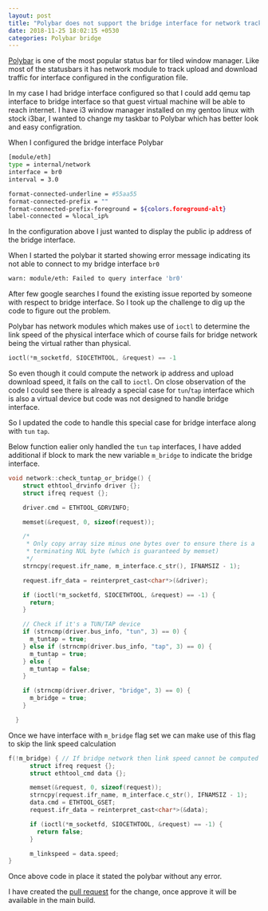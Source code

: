 ```yaml
---
layout: post
title: "Polybar does not support the bridge interface for network tracking"
date: 2018-11-25 18:02:15 +0530
categories: Polybar bridge
---
```


[Polybar](https://github.com/jaagr/polybar) is one of the most popular status bar for tiled window manager. Like most of the statusbars it has network module to track upload and download traffic for interface configured in the configuration file.

In my case I had bridge interface configured so that I could add qemu tap interface to bridge interface so that guest virtual machine will be able to reach internet. I have i3 window manager installed on my gentoo linux with stock i3bar, I wanted to change my taskbar to Polybar which has better look and easy configration.

When I configured the bridge interface Polybar

```bash
[module/eth]
type = internal/network
interface = br0
interval = 3.0

format-connected-underline = #55aa55
format-connected-prefix = ""
format-connected-prefix-foreground = ${colors.foreground-alt}
label-connected = %local_ip%
```

In the configuration above I just wanted to display the public ip address of the bridge interface.

When I started the polybar it started showing error message indicating its not able to connect to my bridge interface `br0`

```bash
warn: module/eth: Failed to query interface 'br0'
```

After few google searches I found the existing issue reported by someone with respect to bridge interface. So I took up the challenge to dig up the code to figure out the problem.

Polybar has network modules which makes use of `ioctl` to determine the link speed of the physical interface which of course fails for bridge network being the virtual rather than physical.

```c
ioctl(*m_socketfd, SIOCETHTOOL, &request) == -1
```

So even though it could compute the network ip address and upload download speed, it fails on the call to `ioctl`. On close observation of the code I could see there is already a special case for `tun`/`tap` interface which is also a virtual device but code was not designed to handle bridge interface.

So I updated the code to handle this special case for bridge interface along with `tun` `tap`.

Below function ealier only handled the `tun` `tap` interfaces, I have added additional if block to mark the new variable `m_bridge` to indicate the bridge interface.

```c
void network::check_tuntap_or_bridge() {
    struct ethtool_drvinfo driver {};
    struct ifreq request {};

    driver.cmd = ETHTOOL_GDRVINFO;

    memset(&request, 0, sizeof(request));

    /*
     * Only copy array size minus one bytes over to ensure there is a
     * terminating NUL byte (which is guaranteed by memset)
     */
    strncpy(request.ifr_name, m_interface.c_str(), IFNAMSIZ - 1);

    request.ifr_data = reinterpret_cast<char*>(&driver);

    if (ioctl(*m_socketfd, SIOCETHTOOL, &request) == -1) {
      return;
    }

    // Check if it's a TUN/TAP device
    if (strncmp(driver.bus_info, "tun", 3) == 0) {
      m_tuntap = true;
    } else if (strncmp(driver.bus_info, "tap", 3) == 0) {
      m_tuntap = true;
    } else {
      m_tuntap = false;
    }

    if (strncmp(driver.driver, "bridge", 3) == 0) {
      m_bridge = true;
    }

  }
```

Once we have interface with `m_bridge` flag set we can make use of this flag to skip the link speed calculation

```c
f(!m_bridge) { // If bridge network then link speed cannot be computed TODO: Identify the physical network in bridge and compute the link speed
	  struct ifreq request {};
	  struct ethtool_cmd data {};

	  memset(&request, 0, sizeof(request));
	  strncpy(request.ifr_name, m_interface.c_str(), IFNAMSIZ - 1);
	  data.cmd = ETHTOOL_GSET;
	  request.ifr_data = reinterpret_cast<char*>(&data);

	  if (ioctl(*m_socketfd, SIOCETHTOOL, &request) == -1) {
	    return false;
	  }

	  m_linkspeed = data.speed;
}
```

Once above code in place it stated the polybar without any error.

I have created the [pull request](https://github.com/jaagr/polybar/pull/1528) for the change, once approve it will be available in the main build.
